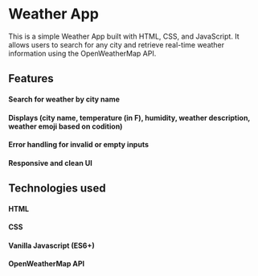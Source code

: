 # Weather App

This is a simple Weather App built with HTML, CSS, and JavaScript. It allows users to search for any city and retrieve real-time weather information using the OpenWeatherMap API.

## Features

#### Search for weather by city name

#### Displays (city name, temperature (in F), humidity, weather description, weather emoji based on codition)

#### Error handling for invalid or empty inputs

#### Responsive and clean UI

## Technologies used

#### HTML

#### CSS

#### Vanilla Javascript (ES6+)

#### OpenWeatherMap API
